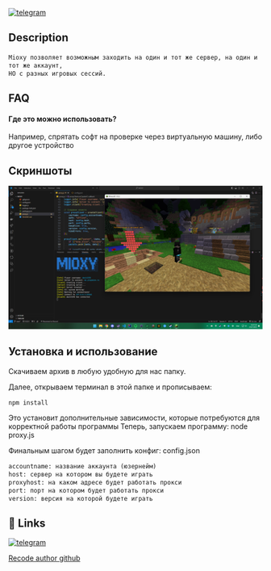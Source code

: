 [![telegram](https://img.shields.io/badge/Мой%20Телеграм%20Блог-0099cc)](https://t.me/bredcookie)

## Description

    Mioxy позволяет возможным заходить на один и тот же сервер, на один и тот же аккаунт,
    НО с разных игровых сессий.

## FAQ

#### Где это можно использовать?

Например, спрятать софт на проверке через виртуальную машину, либо другое устройство

## Скриншоты

<img src="image/README/1721939854853.png" width=600>

## Установка и использование

Cкачиваем архив в любую удобную для нас папку.

Далее, открываем терминал в этой папке и прописываем:

    npm install

Это установит дополнительные зависимости, которые потребуются для корректной работы программы
Теперь, запускаем программу:
    node proxy.js

Финальным шагом будет заполнить конфиг: config.json

    accountname: название аккаунта (юзернейм)
    host: сервер на котором вы будете играть
    proxyhost: на каком адресе будет работать прокси
    port: порт на котором будет работать прокси
    version: версия на которой будете играть

## 🔗 Links

[![telegram](https://img.shields.io/badge/Мой%20Телеграм%20Блог-0099cc)](https://t.me/bredcookie)

[Recode author github](https://github.com/dest4590)